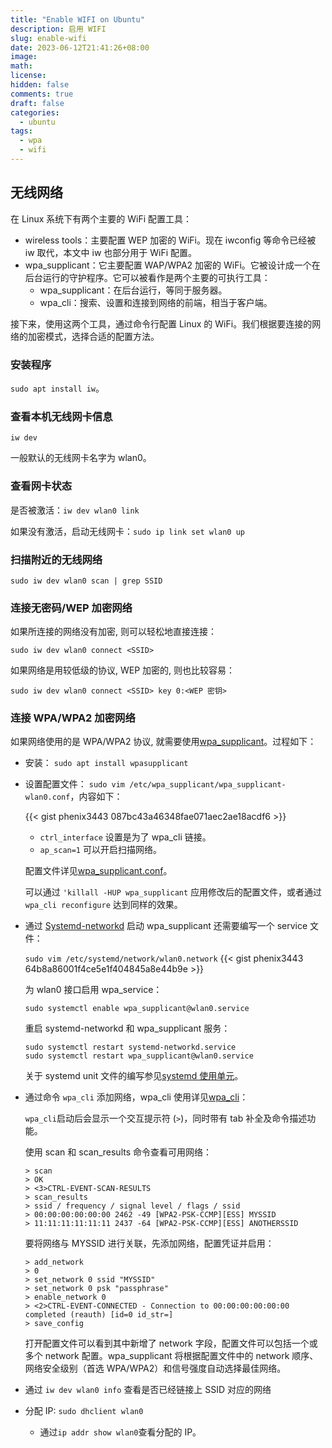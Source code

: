 ```yaml
---
title: "Enable WIFI on Ubuntu"
description: 启用 WIFI
slug: enable-wifi
date: 2023-06-12T21:41:26+08:00
image:
math:
license:
hidden: false
comments: true
draft: false
categories:
  - ubuntu
tags:
  - wpa
  - wifi
---
```


## 无线网络

在 Linux 系统下有两个主要的 WiFi 配置工具：

- wireless tools：主要配置 WEP 加密的 WiFi。现在 iwconfig 等命令已经被 iw 取代，本文中 iw 也部分用于 WiFi 配置。
- wpa_supplicant：它主要配置 WAP/WPA2 加密的 WiFi。它被设计成一个在后台运行的守护程序。它可以被看作是两个主要的可执行工具：
  - wpa_supplicant：在后台运行，等同于服务器。
  - wpa_cli：搜索、设置和连接到网络的前端，相当于客户端。

接下来，使用这两个工具，通过命令行配置 Linux 的 WiFi。我们根据要连接的网络的加密模式，选择合适的配置方法。

### 安装程序

`sudo apt install iw`。

### 查看本机无线网卡信息

`iw dev`

一般默认的无线网卡名字为 wlan0。

### 查看网卡状态

是否被激活：`iw dev wlan0 link`

如果没有激活，启动无线网卡：`sudo ip link set wlan0 up`

### 扫描附近的无线网络

`sudo iw dev wlan0 scan | grep SSID`

### 连接无密码/WEP 加密网络

如果所连接的网络没有加密, 则可以轻松地直接连接：

`sudo iw dev wlan0 connect <SSID>`

如果网络是用较低级的协议, WEP 加密的, 则也比较容易：

`sudo iw dev wlan0 connect <SSID> key 0:<WEP 密钥>`

### 连接 WPA/WPA2 加密网络

如果网络使用的是 WPA/WPA2 协议, 就需要使用[wpa_supplicant](https://wiki.archlinuxcn.org/zh-hans/Wpa_supplicant)。过程如下：

- 安装： `sudo apt install wpasupplicant`
- 设置配置文件： `sudo vim /etc/wpa_supplicant/wpa_supplicant-wlan0.conf`，内容如下：

  {{< gist phenix3443 087bc43a46348fae071aec2ae18acdf6 >}}
  - `ctrl_interface` 设置是为了 wpa_cli 链接。
  - `ap_scan=1` 可以开启扫描网络。

  配置文件详见[wpa_supplicant.conf](https://man.archlinux.org/man/wpa_supplicant.conf.5)。

  可以通过 `'killall -HUP wpa_supplicant` 应用修改后的配置文件，或者通过 `wpa_cli reconfigure` 达到同样的效果。

- 通过 [Systemd-networkd](https://wiki.archlinuxcn.org/zh-hans/Systemd-networkd) 启动 wpa_supplicant 还需要编写一个 service 文件：

  `sudo vim /etc/systemd/network/wlan0.network`
  {{< gist phenix3443 64b8a86001f4ce5e1f404845a8e44b9e >}}

  为 wlan0 接口启用 wpa_service：

  `sudo systemctl enable wpa_supplicant@wlan0.service`

  重启 systemd-networkd 和 wpa_supplicant 服务：

  ```shell
  sudo systemctl restart systemd-networkd.service
  sudo systemctl restart wpa_supplicant@wlan0.service
  ```

  关于 systemd unit 文件的编写参见[systemd 使用单元](https://wiki.archlinuxcn.org/wiki/Systemd?rdfrom=https%3A%2F%2Fwiki.archlinux.org%2Findex.php%3Ftitle%3DSystemd_%28%25E7%25AE%2580%25E4%25BD%2593%25E4%25B8%25AD%25E6%2596%2587%29%26redirect%3Dno#.E7.BC.96.E5.86.99.E5.8D.95.E5.85.83.E6.96.87.E4.BB.B6)。

- 通过命令 `wpa_cli` 添加网络，wpa_cli 使用详见[wpa_cli](https://man.archlinux.org/man/wpa_cli.8)：

  `wpa_cli`启动后会显示一个交互提示符 (`>`)，同时带有 tab 补全及命令描述功能。

  使用 scan 和 scan_results 命令查看可用网络：

  ```shell
  > scan
  > OK
  > <3>CTRL-EVENT-SCAN-RESULTS
  > scan_results
  > ssid / frequency / signal level / flags / ssid
  > 00:00:00:00:00:00 2462 -49 [WPA2-PSK-CCMP][ESS] MYSSID
  > 11:11:11:11:11:11 2437 -64 [WPA2-PSK-CCMP][ESS] ANOTHERSSID
  ```

  要将网络与 MYSSID 进行关联，先添加网络，配置凭证并启用：

  ```shell
  > add_network
  > 0
  > set_network 0 ssid "MYSSID"
  > set_network 0 psk "passphrase"
  > enable_network 0
  > <2>CTRL-EVENT-CONNECTED - Connection to 00:00:00:00:00:00 completed (reauth) [id=0 id_str=]
  > save_config
  ```

  打开配置文件可以看到其中新增了 network 字段，配置文件可以包括一个或多个 network 配置。wpa_supplicant 将根据配置文件中的 network 顺序、网络安全级别（首选 WPA/WPA2）和信号强度自动选择最佳网络。

- 通过 `iw dev wlan0 info` 查看是否已经链接上 SSID 对应的网络
- 分配 IP: `sudo dhclient wlan0`
  - 通过`ip addr show wlan0`查看分配的 IP。
